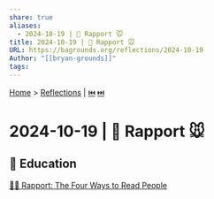 ```yaml
---
share: true
aliases:
  - 2024-10-19 | 🐒 Rapport 🐭
title: 2024-10-19 | 🐒 Rapport 🐭
URL: https://bagrounds.org/reflections/2024-10-19
Author: "[[bryan-grounds]]"
tags: 
---
```

[Home](../index.md) > [Reflections](./index.md) | [⏮️](./2024-10-10.md) [⏭️](./2024-10-30.md)  
# 2024-10-19 | 🐒 Rapport 🐭  
## 🧠 Education  
[🤝🐾 Rapport: The Four Ways to Read People](../books/rapport.md)